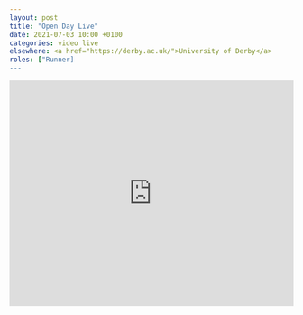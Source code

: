 ```yaml
---
layout: post
title: "Open Day Live"
date: 2021-07-03 10:00 +0100
categories: video live
elsewhere: <a href="https://derby.ac.uk/">University of Derby</a>
roles: ["Runner]
---
```


<iframe width="100%" height="400em" src="https://www.youtube.com/embed/p7dvk2PXA6E" frameborder="0" allow="accelerometer; autoplay; clipboard-write; encrypted-media; gyroscope; picture-in-picture" allowfullscreen></iframe>
